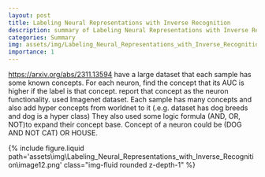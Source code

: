```yaml
---
layout: post
title: Labeling Neural Representations with Inverse Recognition
description: summary of Labeling Neural Representations with Inverse Recognition
categories: Summary
img: assets/img/Labeling_Neural_Representations_with_Inverse_Recognition/image12.png 
importance: 1
---
```



https://arxiv.org/abs/2311.13594
have a large dataset that each sample has some known concepts. For each neuron, find the concept that its AUC is higher
if the label is that concept. report that concept as the neuron functionality.
used Imagenet dataset. Each sample has many concepts and also add hyper concepts from worldnet to it (.e.g. dataset has
dog breeds and dog is a hyper class)
They also used some logic formula (AND, OR, NOT)to expand their concept base. Concept of a neuron could be (DOG AND NOT
CAT) OR HOUSE.
<div class="row">
        <div class="col-sm mt-3 mt-md-0">
            {% include figure.liquid path='assets\img\Labeling_Neural_Representations_with_Inverse_Recognition\image12.png' class="img-fluid rounded z-depth-1" %}
        </div>
    </div>

